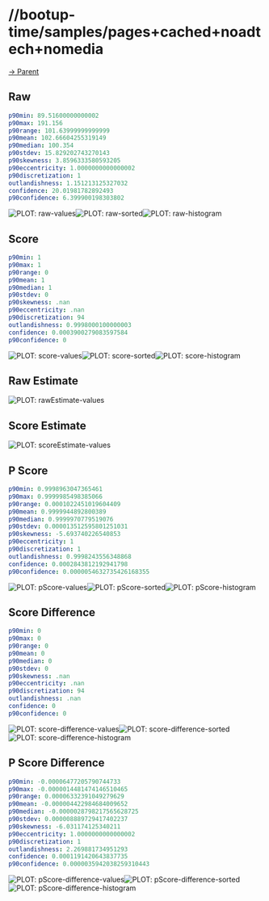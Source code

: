 
# //bootup-time/samples/pages+cached+noadtech+nomedia

[→ Parent](../..)


## Raw


```yaml
p90min: 89.51600000000002
p90max: 191.156
p90range: 101.63999999999999
p90mean: 102.66604255319149
p90median: 100.354
p90stdev: 15.829202743270143
p90skewness: 3.8596333580593205
p90eccentricity: 1.0000000000000002
p90discretization: 1
outlandishness: 1.151213125327032
confidence: 20.01981782892493
p90confidence: 6.399900198303802

```

![PLOT: raw-values](./raw/values.svg)![PLOT: raw-sorted](./raw/sorted.svg)![PLOT: raw-histogram](./raw/histogram.svg)
## Score


```yaml
p90min: 1
p90max: 1
p90range: 0
p90mean: 1
p90median: 1
p90stdev: 0
p90skewness: .nan
p90eccentricity: .nan
p90discretization: 94
outlandishness: 0.9998000100000003
confidence: 0.0003900279083597584
p90confidence: 0

```

![PLOT: score-values](./score/values.svg)![PLOT: score-sorted](./score/sorted.svg)![PLOT: score-histogram](./score/histogram.svg)
## Raw Estimate

![PLOT: rawEstimate-values](./rawEstimate/values.svg)
## Score Estimate

![PLOT: scoreEstimate-values](./scoreEstimate/values.svg)
## P Score


```yaml
p90min: 0.9998963047365461
p90max: 0.9999985498385066
p90range: 0.0001022451019604409
p90mean: 0.9999944892800389
p90median: 0.9999970779519076
p90stdev: 0.000013512595801251031
p90skewness: -5.693740226540853
p90eccentricity: 1
p90discretization: 1
outlandishness: 0.9998243556348868
confidence: 0.0002843812192941798
p90confidence: 0.0000054632735426168355

```

![PLOT: pScore-values](./pScore/values.svg)![PLOT: pScore-sorted](./pScore/sorted.svg)![PLOT: pScore-histogram](./pScore/histogram.svg)
## Score Difference


```yaml
p90min: 0
p90max: 0
p90range: 0
p90mean: 0
p90median: 0
p90stdev: 0
p90skewness: .nan
p90eccentricity: .nan
p90discretization: 94
outlandishness: .nan
confidence: 0
p90confidence: 0

```

![PLOT: score-difference-values](./score-difference/values.svg)![PLOT: score-difference-sorted](./score-difference/sorted.svg)![PLOT: score-difference-histogram](./score-difference/histogram.svg)
## P Score Difference


```yaml
p90min: -0.00006477205790744733
p90max: -0.0000014481474146510465
p90range: 0.00006332391049279629
p90mean: -0.000004422984684009652
p90median: -0.0000028798217565628725
p90stdev: 0.000008889729417402237
p90skewness: -6.031174125340211
p90eccentricity: 1.0000000000000002
p90discretization: 1
outlandishness: 2.269881734951293
confidence: 0.0001191420643837735
p90confidence: 0.0000035942038259310443

```

![PLOT: pScore-difference-values](./pScore-difference/values.svg)![PLOT: pScore-difference-sorted](./pScore-difference/sorted.svg)![PLOT: pScore-difference-histogram](./pScore-difference/histogram.svg)
